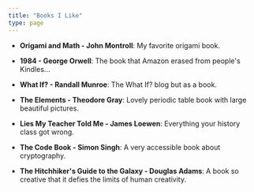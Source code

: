 ```yaml
---
title: "Books I Like"
type: page
---
```



- **Origami and Math - John Montroll**: My favorite origami book.

- **1984 - George Orwell**: The book that Amazon erased from people's Kindles...

- **What If? - Randall Munroe**: The What If? blog but as a book.

- **The Elements - Theodore Gray**: Lovely periodic table book with large beautiful pictures.

- **Lies My Teacher Told Me - James Loewen**: Everything your history class got wrong.

- **The Code Book - Simon Singh**: A very accessible book about cryptography.

- **The Hitchhiker's Guide to the Galaxy - Douglas Adams**: A book so creative that it defies the limits of human creativity.
